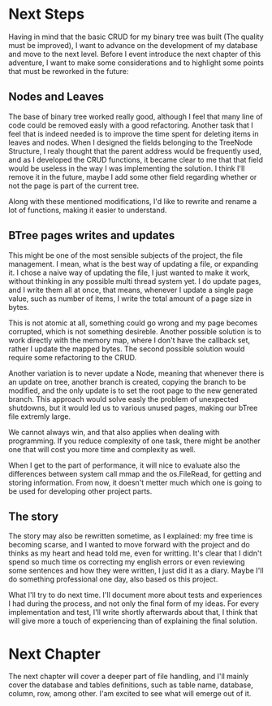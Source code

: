 # Next Steps

Having in mind that the basic CRUD for my binary tree was built (The quality must be improved), I want to advance on the development of my database and move to the next level. Before I event introduce the next chapter of this adventure, I want to make some considerations and to highlight some points that must be reworked in the future:

## Nodes and Leaves

The base of binary tree worked really good, although I feel that many line of code could be removed easly with a good refactoring. Another task that I feel that is indeed needed is to improve the time spent for deleting items in leaves and nodes. When I designed the fields belonging to the TreeNode Structure, I realy thought that the parent address would be frequently used, and as I developed the CRUD functions, it became clear to me that that field would be useless in the way I was implementing the solution. I think I'll remove it in the future, maybe I add some other field regarding whether or not the page is part of the current tree.

Along with these mentioned modifications, I'd like to rewrite and rename a lot of functions, making it easier to understand.

## BTree pages writes and updates

This might be one of the most sensible subjects of the project, the file management. I mean, what is the best way of updating a file, or expanding it. I chose a naive way of updating the file, I just wanted to make it work, without thinking in any possible multi thread system yet. I do update pages, and I write them all at once, that means, whenever I update a single page value, such as number of items, I write the total amount of a page size in bytes.

This is not atomic at all, something could go wrong and my page becomes corrupted, which is not something desireble. Another possible solution is to work directly with the memory map, where I don't have the callback set, rather I update the mapped bytes. The second possible solution would require some refactoring to the CRUD.

Another variation is to never update a Node, meaning that whenever there is an update on tree, another branch is created, copying the branch to be modified, and the only update is to set the root page to the new generated branch. This approach would solve easly the problem of unexpected shutdowns, but it would led us to various unused pages, making our bTree file extremly large. 

We cannot always win, and that also applies when dealing with programming. If you reduce complexity of one task, there might be another one that will cost you more time and complexity as well.

When I get to the part of performance, it will nice to evaluate also the differences between system call mmap and the os.FileRead, for getting and storing information. From now, it doesn't metter much which one is going to be used for developing other project parts.

## The story

The story may also be rewritten sometime, as I explained: my free time is becoming scarse, and I wanted to move forward with the project and do thinks as my heart and head told me, even for writting. It's clear that I didn't spend so much time os correcting my english errors or even reviewing some sentences and how they were written, I just did it as a diary. Maybe I'll do something professional one day, also based os this project.

What I'll try to do next time. I'll document more about tests and experiences I had during the process, and not only the final form of my ideas. For every implementation and test, I'll write shortly afterwards about that, I think that will give more a touch of experiencing than of explaining the final solution.

# Next Chapter

The next chapter will cover a deeper part of file handling, and I'll mainly cover the database and tables definitions, such as table name, database, column, row, among other. I'am excited to see what will emerge out of it.